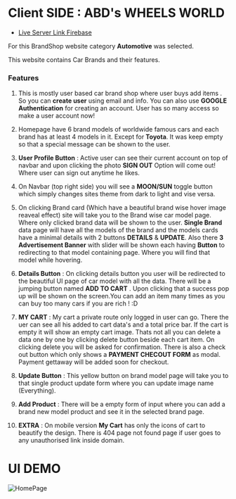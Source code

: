 # Client SIDE : ABD's WHEELS WORLD 

- [Live Server Link Firebase](https://brand-shop-automotive-b8a10.web.app/)

For this BrandShop website category **Automotive** was selected.

This website contains Car Brands and their features.

### Features

1. This is mostly user based car brand shop where user buys add items . So you can **create user**  using email and info. You can also use **GOOGLE Authentication** for creating an account. User has so many access so make a user account now!

2. Homepage have 6 brand models of worldwide famous cars and each brand has at least 4 models in it. Except for **Toyota**. It was keep empty so that a special message can be shown to the user.

3. **User Profile Button** : Active user can see their current account on top of navbar and upon clicking the photo **SIGN OUT** Option will come out! Where user can sign out anytime he likes. 

4. On Navbar (top right side) you will see a **MOON/SUN** toggle button which simply changes sites theme from dark to light and vise versa.

5. On clicking Brand card (Which have a beautiful brand wise hover image reaveal effect) site will take you to the Brand wise car model page. Where only clicked brand data will be shown to the user. **Single Brand** data page will have all the models of the brand and the models cards have a minimal details with 2 buttons **DETAILS** & **UPDATE**. Also there  **3 Advertisement Banner** with slider will be shown each having **Button** to redirecting to that model containing page. Where you will find that model while hovering.

6. **Details Button** : On clicking details button you user will be redirected to the beautiful UI page of car model with all the data. There will be a jumping button named **ADD TO CART** . Upon clicking that a success pop up will be shown on the screen.You can add an item many times as you can buy too many cars if you are rich ! :D

7. **MY CART** : My cart a private route only logged in user can go. There the uer can see all his added to cart data's and a total price bar. If the cart is empty it will show an empty cart image. Thats not all you can delete a data one by one by clicking delete button beside each cart item. On clicking delete you will be asked for confirmation. There is also a check out button which only shows a **PAYMENT CHECOUT FORM** as modal. Payment gettaway will be added soon for checkout.

8. **Update Button** : This yellow button on brand model page will take you to that single product update form where you can update image name (Everything).

9. **Add Product** : There will be a empty form of input where you can add a brand new model product and see it in the selected brand page.

10. **EXTRA** : On mobile version **My Cart** has only the icons of cart to beautify the design. There is 404 page not found page if user goes to any unauthorised link inside domain. 


# UI DEMO

![HomePage](https://i.ibb.co/YXnKpST/car-world-demo.png)
